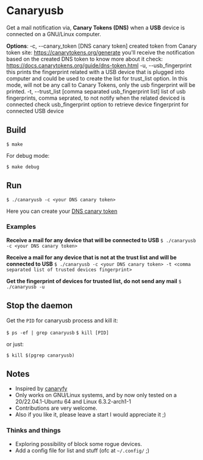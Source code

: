 # Canaryusb 

Get a mail notification via, **Canary Tokens (DNS)** when a **USB** device is connected on a GNU/Linux computer.

**Options**:
-c, --canary_token [DNS canary token]
                created token from Canary token site: https://canarytokens.org/generate
                you'll receive the notification based on the created DNS token
                to know more about it check: https://docs.canarytokens.org/guide/dns-token.html
-u, --usb_fingerprint
                this prints the fingerprint related with a USB device that is plugged into computer
                and could be used to create the list for trust_list option.
                In this mode, will not be any call to Canary Tokens, only the usb fingerprint will be printed.
-t, --trust_list [comma separated usb_fingerprint list]
                list of usb fingerprints, comma seprated, to not notify when the related deviced is connected
                check usb_fingerprint option to retrieve device fingerprint for connected USB device

## Build

`$ make`

For debug mode:

`$ make debug`

## Run

`$ ./canaryusb -c <your DNS canary token>`

Here you can create your [DNS canary token](https://canarytokens.org/generate)

### Examples

**Receive a mail for any device that will be connected to USB**
`$ ./canaryusb -c <your DNS canary token>`

**Receive a mail for any device that is not at the trust list and  will be connected to USB**
`$ ./canaryusb -c <your DNS canary token> -t <comma separated list of trusted devices fingerprint>`

**Get the fingerprint of devices for trusted list, do not send any mail**
`$ ./canaryusb -u`

## Stop the daemon

Get the `PID` for canaryusb process and kill it:

`$ ps -ef | grep canaryusb`
`$ kill [PID]`

or just:

`$ kill $(pgrep canaryusb)`

## Notes

- Inspired by [canaryfy](https://github.com/thinkst/canaryfy)
- Only works on GNU/Linux systems, and by now only tested on a 20/22.04.1-Ubuntu 64 and Linux 6.3.2-arch1-1
- Contributions are very welcome.
- Also if you like it, please leave a start I would appreciate it ;)

### Thinks and things

- Exploring possibility of block some rogue devices.
- Add a config file for list and stuff (ofc at `~/.config/` ;)

